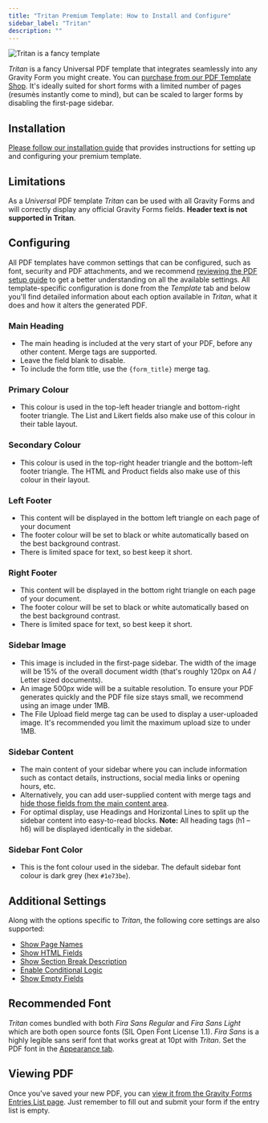 ```yaml
---
title: "Tritan Premium Template: How to Install and Configure"
sidebar_label: "Tritan"
description: ""
---
```


![Tritan is a fancy template](https://resources.gravitypdf.com/uploads/edd/2018/02/tritan-cover-image-v2.jpg)

*Tritan* is a fancy Universal PDF template that integrates seamlessly into any Gravity Form you might create. You can [purchase from our PDF Template Shop](https://gravitypdf.com/shop/tritan/). It's ideally suited for short forms with a limited number of pages (resumès instantly come to mind), but can be scaled to larger forms by disabling the first-page sidebar.

## Installation 

[Please follow our installation guide](shop-installing-upgrading-premium-templates.md) that provides instructions for setting up and configuring your premium template.

## Limitations 

As a *Universal* PDF template *Tritan* can be used with all Gravity Forms and will correctly display any official Gravity Forms fields. **Header text is not supported in Tritan**.

## Configuring 

All PDF templates have common settings that can be configured, such as font, security and PDF attachments, and we recommend [reviewing the PDF setup guide](user-setup-pdf.md) to get a better understanding on all the available settings. All template-specific configuration is done from the *Template* tab and below you'll find detailed information about each option available in *Tritan*, what it does and how it alters the generated PDF.

### Main Heading 
* The main heading is included at the very start of your PDF, before any other content. Merge tags are supported.
* Leave the field blank to disable.
* To include the form title, use the `{form_title}` merge tag.

### Primary Colour 
* This colour is used in the top-left header triangle and bottom-right footer triangle. The List and Likert fields also make use of this colour in their table layout.

### Secondary Colour 
* This colour is used in the top-right header triangle and the bottom-left footer triangle. The HTML and Product fields also make use of this colour in their layout.

### Left Footer 
* This content will be displayed in the bottom left triangle on each page of your document
* The footer colour will be set to black or white automatically based on the best background contrast.
* There is limited space for text, so best keep it short.

### Right Footer 
* This content will be displayed in the bottom right triangle on each page of your document.
* The footer colour will be set to black or white automatically based on the best background contrast.
* There is limited space for text, so best keep it short.

### Sidebar Image 
* This image is included in the first-page sidebar. The width of the image will be 15% of the overall document width (that's roughly 120px on A4 / Letter sized documents).
* An image 500px wide will be a suitable resolution. To ensure your PDF generates quickly and the PDF file size stays small, we recommend using an image under 1MB.
* The File Upload field merge tag can be used to display a user-uploaded image. It's recommended you limit the maximum upload size to under 1MB.

### Sidebar Content 
* The main content of your sidebar where you can include information such as contact details, instructions, social media links or opening hours, etc.
* Alternatively, you can add user-supplied content with merge tags and [hide those fields from the main content area](user-hide-form-fields.md).
* For optimal display, use Headings and Horizontal Lines to split up the sidebar content into easy-to-read blocks. **Note:** All heading tags (h1 – h6) will be displayed identically in the sidebar.

### Sidebar Font Color 
* This is the font colour used in the sidebar. The default sidebar font colour is dark grey (hex `#1e73be`).

## Additional Settings 

Along with the options specific to *Tritan*, the following core settings are also supported:

-   [Show Page Names](user-setup-pdf.md#show-page-names)
-   [Show HTML Fields](user-setup-pdf.md#show-html-fields)
-   [Show Section Break Description](user-setup-pdf.md#show-section-break-description)
-   [Enable Conditional Logic](user-setup-pdf.md#enable-conditional-logic)
-   [Show Empty Fields](user-setup-pdf.md#show-empty-fields)

## Recommended Font 

*Tritan* comes bundled with both *Fira Sans Regular* and *Fira Sans Light* which are both open source fonts (SIL Open Font License 1.1). *Fira Sans* is a highly legible sans serif font that works great at 10pt with *Tritan*. Set the PDF font in the [Appearance tab](user-setup-pdf.md#appearance-tab).

## Viewing PDF 

Once you've saved your new PDF, you can [view it from the Gravity Forms Entries List page](user-viewing-pdfs.md). Just remember to fill out and submit your form if the entry list is empty.
